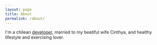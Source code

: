 ```yaml
---
layout: page
title: About
permalink: /about/
---
```


I'm a chilean [developer](http://github.com/jpcolomer), married to my beatiful wife Cinthya, and healthy
lifestyle and exercising lover.
